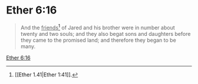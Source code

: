 # Ether 6:16

> And the <u>friends</u>[^a] of Jared and his brother were in number about twenty and two souls; and they also begat sons and daughters before they came to the promised land; and therefore they began to be many.

[Ether 6:16](https://www.churchofjesuschrist.org/study/scriptures/bofm/ether/6?lang=eng&id=p16#p16)


[^a]: [[Ether 1.41|Ether 1:41]].  
